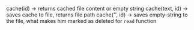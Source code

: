cache(id) -> returns cached file content or empty string
cache(text, id) -> saves cache to file, returns file path
cache('', id) -> saves empty-string to the file, what makes him marked as deleted for `read` function